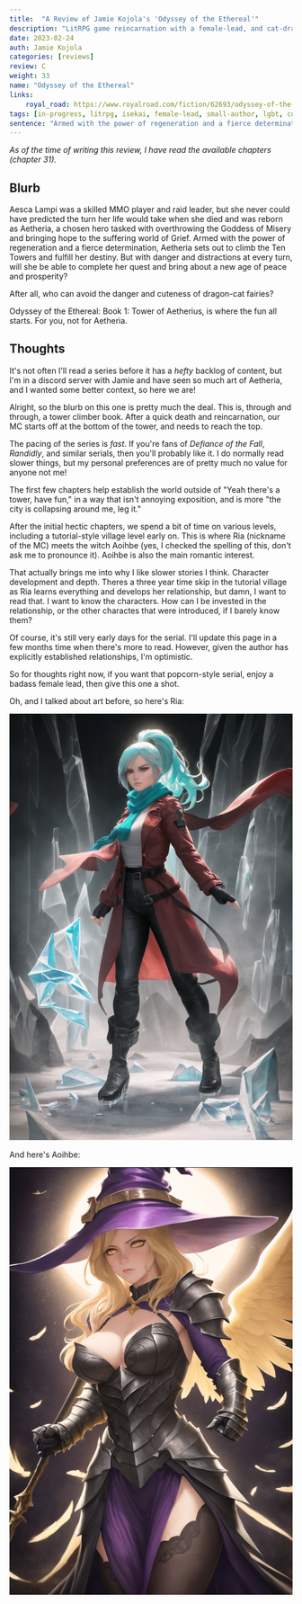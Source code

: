 ```yaml
---
title:  "A Review of Jamie Kojola's 'Odyssey of the Ethereal'"
description: "LitRPG game reincarnation with a female-lead, and cat-dragon pet."
date: 2023-02-24
auth: Jamie Kojola
categories: [reviews]
review: C
weight: 33
name: "Odyssey of the Ethereal"
links:
    royal_road: https://www.royalroad.com/fiction/62693/odyssey-of-the-ethereal-prog-fantasytower-climbaether
tags: [in-progress, litrpg, isekai, female-lead, small-author, lgbt, companion]
sentence: "Armed with the power of regeneration and a fierce determination, Aetheria sets out to climb the Ten Towers and fulfill her destiny."
---
```


*As of the time of writing this review, I have read the available chapters (chapter 31).*

## Blurb 

Aesca Lampi was a skilled MMO player and raid leader, but she never could have predicted the turn her life would take when she died and was reborn as Aetheria, a chosen hero tasked with overthrowing the Goddess of Misery and bringing hope to the suffering world of Grief. Armed with the power of regeneration and a fierce determination, Aetheria sets out to climb the Ten Towers and fulfill her destiny. But with danger and distractions at every turn, will she be able to complete her quest and bring about a new age of peace and prosperity?

After all, who can avoid the danger and cuteness of dragon-cat fairies?

Odyssey of the Ethereal: Book 1: Tower of Aetherius, is where the fun all starts. For you, not for Aetheria.

## Thoughts

It's not often I'll read a series before it has a *hefty* backlog of content, but I'm in a discord server with Jamie and have seen so much art of Aetheria, and I wanted some better context, so here we are!

Alright, so the blurb on this one is pretty much the deal. This is, through and through, a tower climber book. After a quick death and reincarnation, our MC starts off at the bottom of the tower, and needs to reach the top. 

The pacing of the series is *fast*. If you're fans of *Defiance of the Fall*, *Randidly*, and similar serials, then you'll probably like it. I do normally read slower things, but my personal preferences are of pretty much no value for anyone not me!

The first few chapters help establish the world outside of "Yeah there's a tower, have fun," in a way that isn't annoying exposition, and is more "the city is collapsing around me, leg it." 

After the initial hectic chapters, we spend a bit of time on various levels, including a tutorial-style village level early on. This is where Ria (nickname of the MC) meets the witch Aoihbe (yes, I checked the spelling of this, don't ask me to pronounce it). Aoihbe is also the main romantic interest.

That actually brings me into why I like slower stories I think. Character development and depth. Theres a three year time skip in the tutorial village as Ria learns everything and develops her relationship, but damn, I want to read that. I want to know the characters. How can I be invested in the relationship, or the other charactes that were introduced, if I barely know them?

Of course, it's still very early days for the serial. I'll update this page in a few months time when there's more to read. However, given the author has explicitly established relationships, I'm optimistic.

So for thoughts right now, if you want that popcorn-style serial, enjoy a badass female lead, then give this one a shot.

Oh, and I talked about art before, so here's Ria:

![](ria.png?class="img-smaller")

And here's Aoihbe:

![](aoihbe.png?class="img-smaller")
